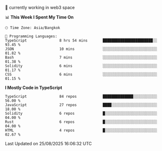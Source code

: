 🔭 currently working in web3 space

<!--START_SECTION:waka-->
📊 **This Week I Spent My Time On** 

```text
🕑︎ Time Zone: Asia/Bangkok

💬 Programming Languages: 
TypeScript               8 hrs 54 mins       ███████████████████████░░   93.45 % 
JSON                     10 mins             ░░░░░░░░░░░░░░░░░░░░░░░░░   01.82 % 
Bash                     7 mins              ░░░░░░░░░░░░░░░░░░░░░░░░░   01.38 % 
Solidity                 6 mins              ░░░░░░░░░░░░░░░░░░░░░░░░░   01.17 % 
CSS                      6 mins              ░░░░░░░░░░░░░░░░░░░░░░░░░   01.15 % 
```

**I Mostly Code in TypeScript** 

```text
TypeScript               84 repos            ██████████████░░░░░░░░░░░   56.00 % 
JavaScript               27 repos            ████░░░░░░░░░░░░░░░░░░░░░   18.00 % 
Solidity                 6 repos             █░░░░░░░░░░░░░░░░░░░░░░░░   04.00 % 
Rust                     6 repos             █░░░░░░░░░░░░░░░░░░░░░░░░   04.00 % 
HTML                     4 repos             █░░░░░░░░░░░░░░░░░░░░░░░░   02.67 % 
```




 Last Updated on 25/08/2025 16:06:32 UTC
<!--END_SECTION:waka-->
